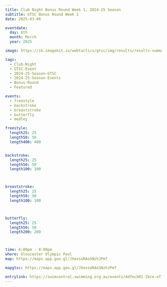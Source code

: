```yaml
---
title: Club Night Bonus Round Week 1, 2024-25 Season
subtitle: GTSC Bonus Round Week 1
date: 2025-03-06

eventdate:
  day: 6th
  month: March
  year: 2025

image: https://ik.imagekit.io/webtactics/gtsc/img/results/results-summary-15.jpg

tags:
  - Club-Night
  - GTSC-Event
  - 2024-25-Season-GTSC
  - 2024-25-Season-Events
  - Bonus-Round
  - Featured

events:
  - freestyle
  - backstroke
  - breaststroke
  - butterfly
  - medley

freestyle:
  length25: 25
  length50: 50
  length400: 400


backstroke:
  length25: 25
  length50: 50
  length100: 100



breaststroke:
  length25: 25
  length50: 50
  length100: 100



butterfly:
  length25: 25
  length50: 50
  length200: 200



time: 6:00pm - 8:00pm
where: Gloucester Olympic Pool
map: https://maps.app.goo.gl/JXexsoRAoSNzhJPm7

mapgtsc: https://maps.app.goo.gl/JXexsoRAoSNzhJPm7

entrylink: https://swimcentral.swimming.org.au/events/4dfecb01-1bce-ef11-8ee9-002248971738/detail
---
```

